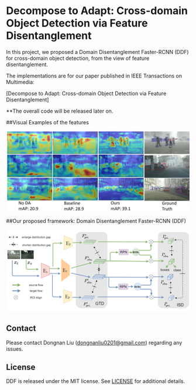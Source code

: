 # Decompose to Adapt: Cross-domain Object Detection via Feature Disentanglement


In this project, we proposed a Domain Disentanglement Faster-RCNN (DDF) for cross-domain object detection, from the view of feature disentanglement.

The implementations are for our paper published in IEEE Transactions on Multimedia:

[Decompose to Adapt: Cross-domain Object Detection via Feature Disentanglement]


**The overall code will be released later on.

##Visual Examples of the features

![alt text](figs/ddf-intro-fig.jpg "example images")

##Our proposed framework: Domain Disentanglement Faster-RCNN (DDF)

![alt text](figs/ddf-overall-fig.png "overall framework")





## Contact

Please contact Dongnan Liu (dongnanliu0201@gmail.com) regarding any issues.


## License

DDF is released under the MIT license. See [LICENSE](LICENSE) for additional details.